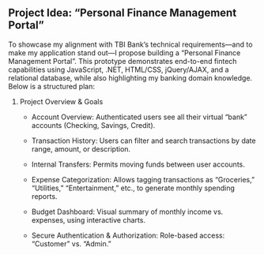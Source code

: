 ## Project Idea: “Personal Finance Management Portal”

To showcase my alignment with TBI Bank’s technical requirements—and to make my application stand out—I propose building a “Personal Finance Management Portal”. This prototype demonstrates end-to-end fintech capabilities using JavaScript, .NET, HTML/CSS, jQuery/AJAX, and a relational database, while also highlighting my banking domain knowledge. Below is a structured plan:
1. Project Overview & Goals

    * Account Overview: Authenticated users see all their virtual “bank” accounts (Checking, Savings, Credit).

    * Transaction History: Users can filter and search transactions by date range, amount, or description.

    * Internal Transfers: Permits moving funds between user accounts.

    * Expense Categorization: Allows tagging transactions as “Groceries,” “Utilities,” “Entertainment,” etc., to generate monthly spending reports.

    * Budget Dashboard: Visual summary of monthly income vs. expenses, using interactive charts.

    * Secure Authentication & Authorization: Role-based access: “Customer” vs. “Admin.”
